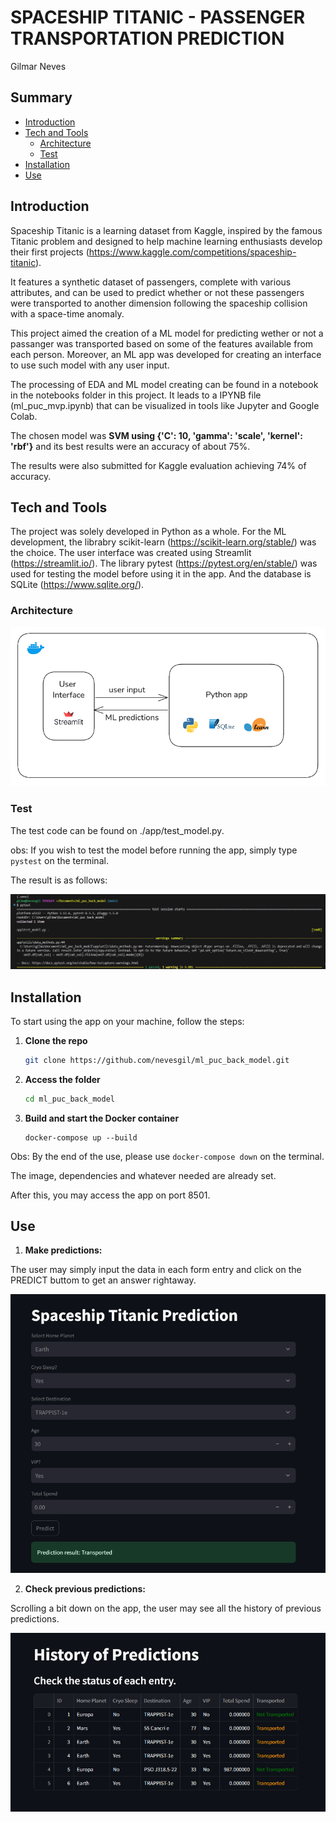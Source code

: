 # SPACESHIP TITANIC - PASSENGER TRANSPORTATION PREDICTION
Gilmar Neves

## Summary
- [Introduction](#introduction)
- [Tech and Tools](#techandtools)
    - [Architecture](#architecture)
    - [Test](#test)
- [Installation](#installation)
- [Use](#use)


## Introduction

Spaceship Titanic is a learning dataset from Kaggle, inspired by the famous Titanic problem and designed to help machine learning enthusiasts develop their first projects (https://www.kaggle.com/competitions/spaceship-titanic).

It features a synthetic dataset of passengers, complete with various attributes, and can be used to predict whether or not these passengers were transported to another dimension following the spaceship collision with a space-time anomaly.

This project aimed the creation of a ML model for predicting wether or not a passanger was transported based on some of the features available from each person.
Moreover, an ML app was developed for creating an interface to use such model with any user input.

The processing of EDA and ML model creating can be found in a notebook in the notebooks folder in this project. It leads to a IPYNB file (ml_puc_mvp.ipynb) that can be visualized in tools like Jupyter and Google Colab.

The chosen model was
**SVM using {'C': 10, 'gamma': 'scale', 'kernel': 'rbf'}**
and its best results were an accuracy of about 75%.

The results were also submitted for Kaggle evaluation achieving 74% of accuracy.

## Tech and Tools
The project was solely developed in Python as a whole.
For the ML development, the librabry scikit-learn (https://scikit-learn.org/stable/) was the choice.
The user interface was created using Streamlit (https://streamlit.io/).
The library pytest (https://pytest.org/en/stable/) was used for testing the model before using it in the app.
And the database is SQLite (https://www.sqlite.org/). 

### Architecture

![app_arch](/images/app_arch.png)


### Test

The test code can be found on ./app/test_model.py.

obs: If you wish to test the model before running the app, simply type ```pystest``` on the terminal.

The result is as follows:

![app_test](/images/app_test.png)


## Installation
To start using the app on your machine, follow the steps:

1. **Clone the repo**
   ```sh
   git clone https://github.com/nevesgil/ml_puc_back_model.git

2. **Access the folder**
   ```sh
   cd ml_puc_back_model

3. **Build and start the Docker container**
   ```
   docker-compose up --build

Obs: By the end of the use, please use ```docker-compose down``` on the terminal.

The image, dependencies and whatever needed are already set.

After this, you may access the app on port 8501.


## Use

1. **Make predictions:**

The user may simply input the data in each form entry and click on the PREDICT buttom to get an answer rightaway.

![app_form](/images/app_form.png)

2. **Check previous predictions:**

Scrolling a bit down on the app, the user may see all the history of previous predictions.

![app_history](/images/app_history.png)